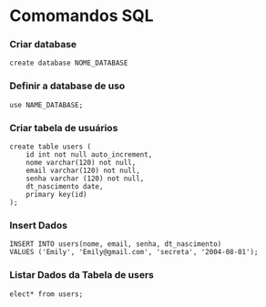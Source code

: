 # Comomandos SQL

### Criar database
```
create database NOME_DATABASE
```

### Definir a database de uso 
```
use NAME_DATABASE;
```

### Criar tabela de usuários 
```
create table users (
	id int not null auto_increment,
    nome varchar(120) not null,
    email varchar(120) not null,
    senha varchar (120) not null,
    dt_nascimento date,
    primary key(id)
);
```
### Insert Dados
```
INSERT INTO users(nome, email, senha, dt_nascimento)
VALUES ('Emily', 'Emily@gmail.com', 'secreta', '2004-08-01');
```

### Listar Dados da Tabela de users
```
elect* from users;
```

